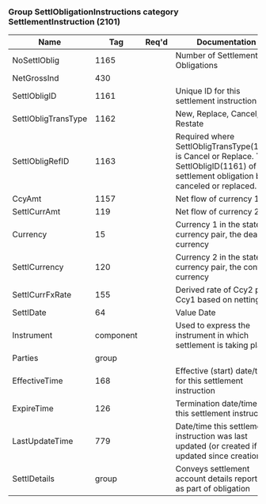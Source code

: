 ### Group SettlObligationInstructions category SettlementInstruction (2101)

| Name                | Tag       | Req'd | Documentation                                                                                                                               |
|---------------------|-----------|----------|-------------------------------------------------------------------------------------------------------------------------------|
| NoSettlOblig        | 1165      |       | Number of Settlement Obligations                                                                                                               |
| NetGrossInd         | 430       |       |                                                                                                                                |
| SettlObligID        | 1161      |       | Unique ID for this settlement instruction                                                                                                      |
| SettlObligTransType | 1162      |       | New, Replace, Cancel, or Restate                                                                                                               |
| SettlObligRefID     | 1163      |       | Required where SettlObligTransType(1162) is Cancel or Replace. The SettlObligID(1161) of the settlement obligation being canceled or replaced. |
| CcyAmt              | 1157      |       | Net flow of currency 1                                                                                                                         |
| SettlCurrAmt        | 119       |       | Net flow of currency 2                                                                                                                         |
| Currency            | 15        |       | Currency 1 in the stated currency pair, the dealt currency                                                                                     |
| SettlCurrency       | 120       |       | Currency 2 in the stated currency pair, the contra currency                                                                                    |
| SettlCurrFxRate     | 155       |       | Derived rate of Ccy2 per Ccy1 based on netting                                                                                                 |
| SettlDate           | 64        |       | Value Date                                                                                                                               |
| Instrument          | component |       | Used to express the instrument in which settlement is taking place                                                                             |
| Parties             | group     |       |                                                                                                                                |
| EffectiveTime       | 168       |       | Effective (start) date/time for this settlement instruction                                                                                    |
| ExpireTime          | 126       |       | Termination date/time for this settlement instruction.                                                                                         |
| LastUpdateTime      | 779       |       | Date/time this settlement instruction was last updated (or created if not updated since creation).                                             |
| SettlDetails        | group     |       | Conveys settlement account details reported as part of obligation                                                                              |


